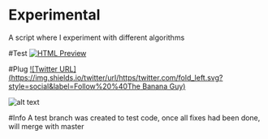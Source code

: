 # Experimental
A script where I experiment with different algorithms

#Test
[![HTML Preview](https://img.shields.io/badge/Click%20to%20Preview-%20-blue.svg)](http://htmlpreview.github.io/?https://github.com/kakol20/Experimental-V2/blob/master/index.html)

#Plug
[![Twitter URL](https://img.shields.io/twitter/url/https/twitter.com/fold_left.svg?style=social&label=Follow%20%40The Banana Guy)](https://twitter.com/the_banana_guy_)

![alt text](http://www.iec.ch/worldplugs/img/plugs_sockets/G_3d_plug_l.png "Plug")

#Info
A test branch was created to test code, once all fixes had been done, will merge with master
